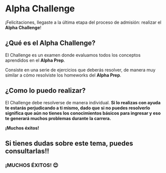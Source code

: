 # **Alpha Challenge**

¡Felicitaciones, llegaste a la última etapa del proceso de admisión: realizar el **Alpha Challenge**!

## **¿Qué es el Alpha Challenge**?

El Challenge es un examen donde evaluamos todos los conceptos aprendidos en el **Alpha Prep**.

Consiste en una serie de ejercicios que deberás resolver, de manera muy similar a cómo resolviste los homeworks del **Alpha Prep**.

## **¿Como lo puedo realizar**?

El Challenge debe resolverse de manera individual. **Si lo realizas con ayuda te estarás perjudicando a ti mismo, dado que si no puedes resolverlo significa que aún no tienes los conocimientos básicos para ingresar y eso te generará muchos problemas durante la carrera.**

**¡Muchos éxitos!**

## Si tienes dudas sobre este tema, puedes consultarlas!!

### **¡MUCHOS ÉXITOS! 😊**
